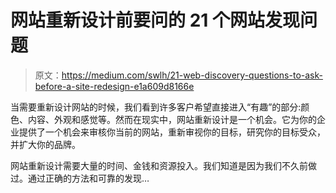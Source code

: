 # 网站重新设计前要问的 21 个网站发现问题

> 原文：<https://medium.com/swlh/21-web-discovery-questions-to-ask-before-a-site-redesign-e1a609d8166e>

当需要重新设计网站的时候，我们看到许多客户希望直接进入“有趣”的部分:颜色、内容、外观和感觉等。然而在现实中，网站重新设计是一个机会。它为你的企业提供了一个机会来审核你当前的网站，重新审视你的目标，研究你的目标受众，并扩大你的品牌。

网站重新设计需要大量的时间、金钱和资源投入。我们知道是因为我们不久前做过。通过正确的方法和可靠的发现…